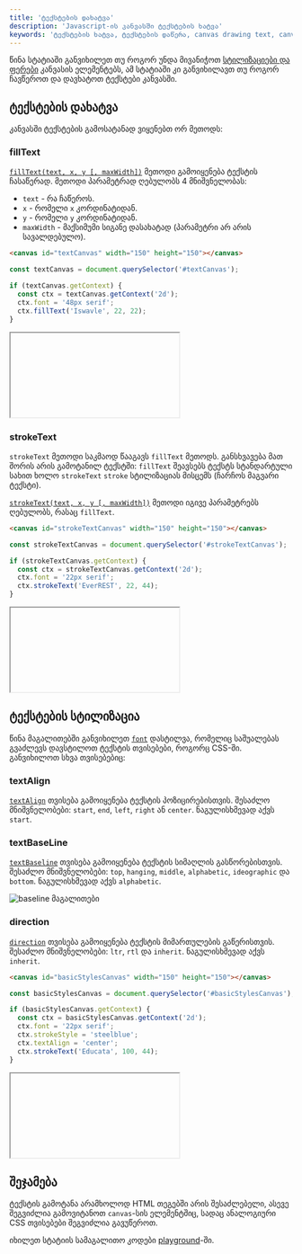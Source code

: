 ```yaml
---
title: 'ტექსტების დახატვა'
description: 'Javascript-ის კანვასში ტექსტების ხატვა'
keywords: 'ტექსტების ხატვა, ტექსტების დაწერა, canvas drawing text, canvas writing text, styling text, ტექსტების დასტილვა'
---
```


წინა სტატიაში განვიხილეთ თუ როგორ უნდა მივანიჭოთ [სტილიზაციები და ფერები](./doc/guides/javascript/canvas/style-and-colors)
კანვასის ელემენტებს, ამ სტატიაში კი განვიხილავთ თუ როგორ ჩავწეროთ და დავხატოთ ტექსტები კანვასში.

## ტექსტების დახატვა

კანვასში ტექსტების გამოსატანად ვიყენებთ ორ მეთოდს:

### fillText

[`fillText(text, x, y [, maxWidth])`](https://developer.mozilla.org/en-US/docs/Web/API/CanvasRenderingContext2D/fillText) მეთოდი
გამოიყენება ტექსტის ჩასაწერად. მეთოდი პარამეტრად ღებულობს 4 მნიშვნელობას:

- `text` - რა ჩაწეროს.
- `x` - რომელი `x` კორდინატიდან.
- `y` - რომელი `y` კორდინატიდან.
- `maxWidth` - მაქსიმუმი სიგანე დასახატად (პარამეტრი არ არის სავალდებულო).

```html
<canvas id="textCanvas" width="150" height="150"></canvas>
```

```js
const textCanvas = document.querySelector('#textCanvas');

if (textCanvas.getContext) {
  const ctx = textCanvas.getContext('2d');
  ctx.font = '48px serif';
  ctx.fillText('Iswavle', 22, 22);
}
```

<iframe data-url="guides/javascript-canvas-drawing-text-text" data-title="Fill text მაგალითი" data-height="170"></iframe>

### strokeText

`strokeText` მეთოდი საკმაოდ წააგავს `fillText` მეთოდს. განსხვავება მათ შორის არის გამოტანილ ტექსტში: `fillText` შეავსებს
ტექსტს სტანდარტული სახით ხოლო `strokeText` `stroke` სტილიზაციას მისცემს (ჩარჩოს მაგვარი ტექსტი).

[`strokeText(text, x, y [, maxWidth])`](https://developer.mozilla.org/en-US/docs/Web/API/CanvasRenderingContext2D/strokeText)
მეთოდი იგივე პარამეტრებს ღებულობს, რასაც `fillText`.

```html
<canvas id="strokeTextCanvas" width="150" height="150"></canvas>
```

```js
const strokeTextCanvas = document.querySelector('#strokeTextCanvas');

if (strokeTextCanvas.getContext) {
  const ctx = strokeTextCanvas.getContext('2d');
  ctx.font = '22px serif';
  ctx.strokeText('EverREST', 22, 44);
}
```

<iframe data-url="guides/javascript-canvas-drawing-text-stroke-text" data-title="Stroke text მაგალითი" data-height="170"></iframe>

## ტექსტების სტილიზაცია

წინა მაგალითებში განვიხილეთ [`font`](https://developer.mozilla.org/en-US/docs/Web/API/CanvasRenderingContext2D/font)
დასტილვა, რომელიც საშუალებას გვაძლევს დავსტილოთ ტექსტის თვისებები, როგორც CSS-ში. განვიხილოთ სხვა თვისებებიც:

### textAlign

[`textAlign`](https://developer.mozilla.org/en-US/docs/Web/API/CanvasRenderingContext2D/textAlign) თვისება გამოიყენება
ტექსტის პოზიცირებისთვის. შესაძლო მნიშვნელობები: `start`, `end`, `left`, `right` ან `center`. ნაგულისხმევად აქვს `start`.

### textBaseLine

[`textBaseline`](https://developer.mozilla.org/en-US/docs/Web/API/CanvasRenderingContext2D/textBaseline) თვისება გამოიყენება
ტექსტის სიმაღლის გასწორებისთვის. შესაძლო მნიშვნელობები: `top`, `hanging`, `middle`, `alphabetic`, `ideographic` და `bottom`.
ნაგულისხმევად აქვს `alphabetic`.

![baseline მაგალითები](/assets/images/canvas-baselines.png)

### direction

[`direction`](https://developer.mozilla.org/en-US/docs/Web/API/CanvasRenderingContext2D/direction) თვისება გამოიყენება
ტექსტის მიმართულების გაწერისთვის. შესაძლო მნიშვნელობები: `ltr`, `rtl` და `inherit`. ნაგულისხმევად აქვს `inherit`.

```html
<canvas id="basicStylesCanvas" width="150" height="150"></canvas>
```

```js
const basicStylesCanvas = document.querySelector('#basicStylesCanvas');

if (basicStylesCanvas.getContext) {
  const ctx = basicStylesCanvas.getContext('2d');
  ctx.font = '22px serif';
  ctx.strokeStyle = 'steelblue';
  ctx.textAlign = 'center';
  ctx.strokeText('Educata', 100, 44);
}
```

<iframe data-url="guides/javascript-canvas-drawing-text-basic-style" data-title="Basic style მაგალითი" data-height="170"></iframe>

## შეჯამება

ტექსტის გამოტანა არამხოლოდ HTML თეგებში არის შესაძლებელი, ასევე შეგვიძლია გამოვიტანოთ `canvas`-სის ელემენტშიც, სადაც
ანალოგიური CSS თვისებები შეგვიძლია გავუწეროთ.

იხილეთ სტატიის სამაგალითო კოდები [playground](./playground/simple/guides/javascript-canvas-drawing-text)-ში.
